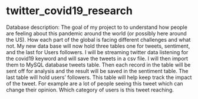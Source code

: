 # twitter_covid19_research
Database description: The goal of my project to to understand how people are feeling about this pandemic around the world (or possibly here around the US). How each part of the global is facing different challenges and what not. My new data base will now hold three tables one for tweets, sentiment, and the last for Users followers. I will be streaming twitter data listening for the covid19 keyword and will save the tweets in a csv file. I will then import them to MySQL database tweets table. Then each record in the table will be sent off for analysis and the result will be saved in the sentiment table. The last table will hold users’ followers. This table will help keep track the impact of the tweet. For example are a lot of people seeing this tweet which can change their opinion. Which category of users is this tweet reaching. 

